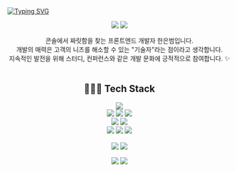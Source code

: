 <!-- 타이틀 -->
<div>
<a href="https://git.io/typing-svg"><img src="https://readme-typing-svg.demolab.com?font=Fira+Code&weight=700&size=50&duration=3000&pause=1000&random=false&width=1000&height=80&lines=Welcome+To+Beom's+GitHub+(%E2%8C%90%E2%96%A0_%E2%96%A0)" alt="Typing SVG" /></a>
</div>

<div align=center> 
  <p>
  <a href="https://han-co.tistory.com/" target="_blank"><img src="https://img.shields.io/badge/Blog-DD0B78?style=flat-square&logo=GitHub%20Sponsors&logoColor=white"/></a>
  <a href="mailto:qpscm662@naver.com" target="_blank"><img src="https://img.shields.io/badge/argerdle@naver.com-6DB33F?style=flat-square&logo=naver&logoColor=white"/></a>
  
</p>
<p>
 콘솔에서 짜릿함을 찾는 프론트엔드 개발자 한은범입니다.<br>
 개발의 매력은 고객의 니즈를 해소할 수 있는 "기술자"라는 점이라고 생각합니다.<br>
 지속적인 발전을 위해 스터디, 컨퍼런스와 같은 개발 문화에 긍적적으로 참여합니다. ✨ <br/><br/>
</p>



## 👩🏻‍💻 Tech Stack
<p>
  <img src="https://img.shields.io/badge/React-20232A?style=for-the-badge&logo=react&logoColor=61DAFB"> <br>
  <img src="https://img.shields.io/badge/Next.js-000?logo=nextdotjs&logoColor=fff&style=for-the-badge"> 
  <img src="https://img.shields.io/badge/TypeScript-007ACC?style=for-the-badge&logo=typescript&logoColor=white"> 
  <img src="https://img.shields.io/badge/Redux-593D88?style=for-the-badge&logo=redux&logoColor=white"> 
  <br>
  <img src="https://img.shields.io/badge/mysql-4479A1?style=for-the-badge&logo=mysql&logoColor=white">
  <img src="https://img.shields.io/badge/redis-DC382D?style=for-the-badge&logo=redis&logoColor=white"> 
  <br> 
  <img src="https://img.shields.io/badge/html5-E34F26?style=for-the-badge&logo=html5&logoColor=white"> 
  <img src="https://img.shields.io/badge/css-1572B6?style=for-the-badge&logo=css3&logoColor=white"> 
  <img src="https://img.shields.io/badge/javascript-F7DF1E?style=for-the-badge&logo=javascript&logoColor=black"> 
  <br>
  <br>
  <img src="https://img.shields.io/badge/IntelliJIDEA-000000.svg?style=for-the-badge&logo=intellij-idea&logoColor=white"/></a>
  <img src="https://img.shields.io/badge/Visual%20Studio%20Code-0078d7.svg?style=for-the-badge&logo=visual-studio-code&logoColor=white"/></a>
  <br>

</p>

<p>
  <img src="https://img.shields.io/badge/github-181717?style=for-the-badge&logo=github&logoColor=white">
  <img src="https://img.shields.io/badge/git-F05032?style=for-the-badge&logo=git&logoColor=white">
</p>
</div>
</div>
 


